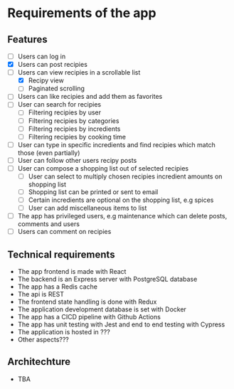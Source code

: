 # Requirements of the app

## Features
- [ ] Users can log in
- [x] Users can post recipies
- [ ] Users can view recipies in a scrollable list
    - [x] Recipy view
    - [ ] Paginated scrolling
- [ ] Users can like recipies and add them as favorites
- [ ] User can search for recipies
    - [ ] Filtering recipies by user
    - [ ] Filtering recipies by categories
    - [ ] Filtering recipies by incredients
    - [ ] Filtering recipies by cooking time
- [ ] User can type in specific incredients and find recipies which match those (even partially)
- [ ] User can follow other users recipy posts
- [ ] User can compose a shopping list out of selected recipies
    - [ ] User can select to multiply chosen recipies incredient amounts on shopping list
    - [ ] Shopping list can be printed or sent to email
    - [ ] Certain incredients are optional on the shopping list, e.g spices
    - [ ] User can add miscellaneous items to list
- [ ] The app has privileged users, e.g maintenance which can delete posts, comments and users
- [ ] Users can comment on recipies

## Technical requirements
- The app frontend is made with React
- The backend is an Express server with PostgreSQL database
- The app has a Redis cache
- The api is REST
- The frontend state handling is done with Redux
- The application development database is set with Docker
- The app has a CICD pipeline with Github Actions
- The app has unit testing with Jest and end to end testing with Cypress
- The application is hosted in ???
- Other aspects???

## Architechture
- TBA
